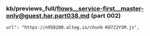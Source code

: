 ### kb/previews_full/flows__service-first__master-only@guest.har.part038.md (part 002)

```md
url": "https://n958200.alteg.io/chunk-KO722YSM.js",
              
```

```

